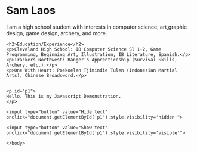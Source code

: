 <body>
	<h1>Sam Laos</h1>
	<p>I am a high school student with interests in computer science, art,graphic design, game design, archery, and more.</p>
	
	<h2>Education/Experience</h2>
	<p>Cleveland High School: IB Computer Science Sl 1-2, Game Programming, Beginning Art, Illustration, IB Literature, Spanish.</p>
	<p>Trackers Northwest: Ranger's Apprenticeship (Survival Skills, Archery, etc.).</p>
	<p>One With Heart: Poekoelan Tjimindie Tulen (Indonesian Martial Arts), Chinese Broadsword.</p>
	
	
	<p id="p1">
	Hello. This is my Javascript Demonstration.
	</p>

	<input type="button" value="Hide text" 
	onclick="document.getElementById('p1').style.visibility='hidden'">

	<input type="button" value="Show text"
	onclick="document.getElementById('p1').style.visibility='visible'">

	</body>
